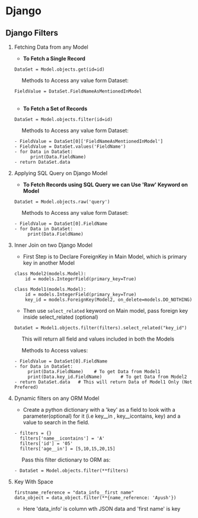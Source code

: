 # Django

## Django Filters

 1. Fetching Data from any Model <br/>
    * **To Fetch a Single Record**        
    ```
    DataSet = Model.objects.get(id=id)
    ```
    &nbsp;&nbsp;&nbsp;&nbsp; Methods to Access any value form Dataset:
        
    ```
    FieldValue = DataSet.FieldNameAsMentionedInModel
    ```
    <br/>
    
    * **To Fetch a Set of Records**
    ```
    DataSet = Model.objects.filter(id=id)
    ```
    &nbsp;&nbsp;&nbsp;&nbsp; Methods to Access any value form Dataset:
        
    ```
    - FieldValue = DataSet[0]['FieldNameAsMentionedInModel']
    - FieldValue = DataSet.values('FieldName')
    - for Data in DataSet:
          print(Data.FieldName)
    - return DataSet.data
    ```
    
 2. Applying SQL Query on Django Model  
     * **To Fetch Records using SQL Query we can Use 'Raw' Keyword on Model** 
    ```     
    DataSet = Model.objects.raw('query')
    ```
    &nbsp;&nbsp;&nbsp;&nbsp; Methods to Access any value form Dataset:
        
    ```
    - FieldValue = DataSet[0].FieldName
    - for Data in DataSet:
         print(Data.FieldName)
    ```
 
 3. Inner Join on two Django Model  
     * First Step is to Declare ForeignKey in Main Model, which is primary key in another Model
    ```
    class Model2(models.Model):
        id = models.IntegerField(primary_key=True)
   
    class Model1(models.Model):
        id = models.IntegerField(primary_key=True)
        key_id = models.ForeignKey(Model2, on_delete=models.DO_NOTHING)
    ```
     * Then use ```select_related``` keyword on Main model, pass foreign key inside select_related (optional)
     
     ```
     DataSet = Model1.objects.filter(filters).select_related("key_id")     
     ```
     &nbsp;&nbsp;&nbsp;&nbsp; This will return all field and values included in both the Models
     
     &nbsp;&nbsp;&nbsp;&nbsp; Methods to Access values:
     ```
     - FieldValue = DataSet[0].FieldName
     - for Data in DataSet:
          print(Data.FieldName)    # To get Data from Model1
          print(Data.key_id.FieldName)       # To get Data from Model2
     - return DataSet.data   # This will return Data of Model1 Only (Not Prefered)         
     ```
 4. Dynamic filters on any ORM Model
     * Create a python dictionary with a 'key' as a field to look with a parameter(optional) for it (i.e key__in , key__icontains, key) and a value to search
 in the field.  

     ```
     - filters = {}
       filters['name__icontains'] = 'A'
       filters['id'] = '05'
       filters['age__in'] = [5,10,15,20,15]
     ```
     &nbsp;&nbsp;&nbsp;&nbsp; Pass this filter dictionary to ORM as:
     ```
     - DataSet = Model.objects.filter(**filters)
     ```     
5. Key With Space
     ```     
     firstname_reference = "data_info__first name"
     data_object = data_object.filter(**{name_reference: 'Ayush'})
     ```
     * Here 'data_info' is column wth JSON data and 'first name' is key
